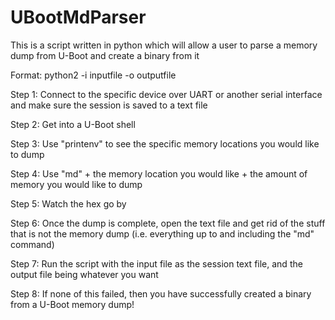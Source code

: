 # UBootMdParser
This is a script written in python which will allow a user to parse a memory dump from U-Boot and create a binary from it

Format: python2 -i inputfile -o outputfile

Step 1: Connect to the specific device over UART or another serial interface and make sure the session is saved to a text file

Step 2: Get into a U-Boot shell

Step 3: Use "printenv" to see the specific memory locations you would like to dump

Step 4: Use "md" + the memory location you would like + the amount of memory you would like to dump

Step 5: Watch the hex go by
  
Step 6: Once the dump is complete, open the text file and get rid of the stuff that is not the memory dump (i.e. everything up to and including the "md" command)

Step 7: Run the script with the input file as the session text file, and the output file being whatever you want

Step 8: If none of this failed, then you have successfully created a binary from a U-Boot memory dump!
